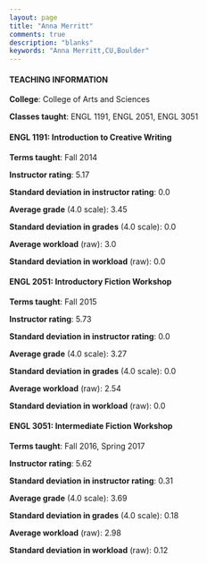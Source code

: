 ```yaml
---
layout: page
title: "Anna Merritt" 
comments: true
description: "blanks"
keywords: "Anna Merritt,CU,Boulder"
---
```

<head>
<script src="https://ajax.googleapis.com/ajax/libs/jquery/2.1.3/jquery.min.js"></script>
<script src="https://dl.dropboxusercontent.com/s/pc42nxpaw1ea4o9/highcharts.js?dl=0"></script>
<!-- <script src="../assets/js/highcharts.js"></script> -->
<style type="text/css">@font-face {
	font-family: "Bebas Neue";
	src: url(https://www.filehosting.org/file/details/544349/BebasNeue Regular.otf) format("opentype");
	}
	h1.Bebas { 
		font-family: "Bebas Neue", Verdana, Tahoma;
	}
</style>
</head>
	   
#### TEACHING INFORMATION

**College**: College of Arts and Sciences

**Classes taught**: ENGL 1191, ENGL 2051, ENGL 3051

#### ENGL 1191: Introduction to Creative Writing

**Terms taught**: Fall 2014

**Instructor rating**: 5.17

**Standard deviation in instructor rating**: 0.0

**Average grade** (4.0 scale): 3.45

**Standard deviation in grades** (4.0 scale): 0.0

**Average workload** (raw): 3.0

**Standard deviation in workload** (raw): 0.0

#### ENGL 2051: Introductory Fiction Workshop

**Terms taught**: Fall 2015

**Instructor rating**: 5.73

**Standard deviation in instructor rating**: 0.0

**Average grade** (4.0 scale): 3.27

**Standard deviation in grades** (4.0 scale): 0.0

**Average workload** (raw): 2.54

**Standard deviation in workload** (raw): 0.0

#### ENGL 3051: Intermediate Fiction Workshop

**Terms taught**: Fall 2016, Spring 2017

**Instructor rating**: 5.62

**Standard deviation in instructor rating**: 0.31

**Average grade** (4.0 scale): 3.69

**Standard deviation in grades** (4.0 scale): 0.18

**Average workload** (raw): 2.98

**Standard deviation in workload** (raw): 0.12

